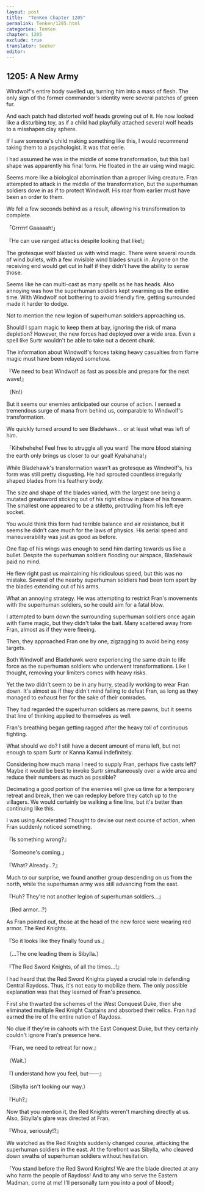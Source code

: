 ```yaml
---
layout: post
title:  "TenKen Chapter 1205"
permalink: Tenken/1205.html
categories: TenKen
chapter: 1205
exclude: true
translator: Seeker
editor: 
---
```

<h2>1205: A New Army</h2>

Windwolf's entire body swelled up, turning him into a mass of flesh. The only sign of the former commander's identity were several patches of green fur.

And each patch had distorted wolf heads growing out of it. He now looked like a disturbing toy, as if a child had playfully attached several wolf heads to a misshapen clay sphere.

If I saw someone's child making something like this, I would recommend taking them to a psychologist. It was that eerie.

I had assumed he was in the middle of some transformation, but this ball shape was apparently his final form. He floated in the air using wind magic.

Seems more like a biological abomination than a proper living creature. Fran attempted to attack in the middle of the transformation, but the superhuman soldiers dove in as if to protect Windwolf. His roar from earlier must have been an order to them.

We fell a few seconds behind as a result, allowing his transformation to complete.

「Grrrrr! Gaaaaah!」

『He can use ranged attacks despite looking that like!』

The grotesque wolf blasted us with wind magic. There were several rounds of wind bullets, with a few invisible wind blades snuck in. Anyone on the receiving end would get cut in half if they didn't have the ability to sense those.

Seems like he can multi-cast as many spells as he has heads. Also annoying was how the superhuman soldiers kept swarming us the entire time. With Windwolf not bothering to avoid friendly fire, getting surrounded made it harder to dodge.

Not to mention the new legion of superhuman soldiers approaching us.

Should I spam magic to keep them at bay, ignoring the risk of mana depletion? However, the new forces had deployed over a wide area. Even a spell like Surtr wouldn't be able to take out a decent chunk.

The information about Windwolf's forces taking heavy casualties from flame magic must have been relayed somehow.

『We need to beat Windwolf as fast as possible and prepare for the next wave!』

（Nn!）

But it seems our enemies anticipated our course of action. I sensed a tremendous surge of mana from behind us, comparable to Windwolf's transformation.

We quickly turned around to see Bladehawk... or at least what was left of him.

「Kihehehehe! Feel free to struggle all you want! The more blood staining the earth only brings us closer to our goal! Kyahahaha!」

While Bladehawk's transformation wasn't as grotesque as Windwolf's, his form was still pretty disgusting. He had sprouted countless irregularly shaped blades from his feathery body.

The size and shape of the blades varied, with the largest one being a mutated greatsword sticking out of his right elbow in place of his forearm. The smallest one appeared to be a stiletto, protruding from his left eye socket.

You would think this form had terrible balance and air resistance, but it seems he didn't care much for the laws of physics. His aerial speed and maneuverability was just as good as before.

One flap of his wings was enough to send him darting towards us like a bullet. Despite the superhuman soldiers flooding our airspace, Bladehawk paid no mind.

He flew right past us maintaining his ridiculous speed, but this was no mistake. Several of the nearby superhuman soldiers had been torn apart by the blades extending out of his arms.

What an annoying strategy. He was attempting to restrict Fran's movements with the superhuman soldiers, so he could aim for a fatal blow.

I attempted to burn down the surrounding superhuman soldiers once again with flame magic, but they didn't take the bait. Many scattered away from Fran, almost as if they were fleeing.

Then, they approached Fran one by one, zigzagging to avoid being easy targets.

Both Windwolf and Bladehawk were experiencing the same drain to life force as the superhuman soldiers who underwent transformations. Like I thought, removing your limiters comes with heavy risks.

Yet the two didn't seem to be in any hurry, steadily working to wear Fran down. It's almost as if they didn't mind failing to defeat Fran, as long as they managed to exhaust her for the sake of their comrades.

They had regarded the superhuman soldiers as mere pawns, but it seems that line of thinking applied to themselves as well.

Fran's breathing began getting ragged after the heavy toll of continuous fighting.

What should we do? I still have a decent amount of mana left, but not enough to spam Surtr or Kanna Kamui indefinitely.

Considering how much mana I need to supply Fran, perhaps five casts left? Maybe it would be best to invoke Surtr simultaneously over a wide area and reduce their numbers as much as possible?

Decimating a good portion of the enemies will give us time for a temporary retreat and break, then we can redeploy before they catch up to the villagers. We would certainly be walking a fine line, but it's better than continuing like this.

I was using Accelerated Thought to devise our next course of action, when Fran suddenly noticed something.

『Is something wrong?』

「Someone's coming.」

『What? Already...?』

Much to our surprise, we found another group descending on us from the north, while the superhuman army was still advancing from the east.

『Huh? They're not another legion of superhuman soldiers...』

（Red armor...?）

As Fran pointed out, those at the head of the new force were wearing red armor. The Red Knights.

『So it looks like they finally found us.』

（...The one leading them is Sibylla.）

『The Red Sword Knights, of all the times...!』

I had heard that the Red Sword Knights played a crucial role in defending Central Raydoss. Thus, it's not easy to mobilize them. The only possible explanation was that they learned of Fran's presence.

First she thwarted the schemes of the West Conquest Duke, then she eliminated multiple Red Knight Captains and absorbed their relics. Fran had earned the ire of the entire nation of Raydoss.

No clue if they're in cahoots with the East Conquest Duke, but they certainly couldn't ignore Fran's presence here.

『Fran, we need to retreat for now.』

（Wait.）

『I understand how you feel, but――』

（Sibylla isn't looking our way.）

『Huh?』

Now that you mention it, the Red Knights weren't marching directly at us. Also, Sibylla's glare was directed at Fran.

『Whoa, seriously!?』

We watched as the Red Knights suddenly changed course, attacking the superhuman soldiers in the east. At the forefront was Sibylla, who cleaved down swaths of superhuman soldiers without hesitation.

「You stand before the Red Sword Knights! We are the blade directed at any who harm the people of Raydoss! And to any who serve the Eastern Madman, come at me! I'll personally turn you into a pool of blood!」



